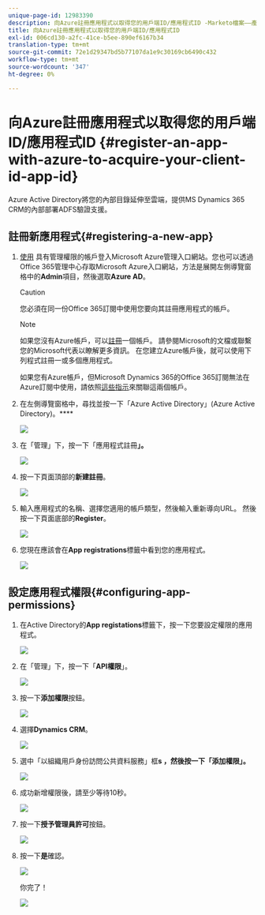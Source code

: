 ```yaml
---
unique-page-id: 12983390
description: 向Azure註冊應用程式以取得您的用戶端ID/應用程式ID -Marketo檔案——產品檔案
title: 向Azure註冊應用程式以取得您的用戶端ID/應用程式ID
exl-id: 006cd130-a2fc-41ce-b5ee-890ef6167b34
translation-type: tm+mt
source-git-commit: 72e1d29347bd5b77107da1e9c30169cb6490c432
workflow-type: tm+mt
source-wordcount: '347'
ht-degree: 0%

---
```


# 向Azure註冊應用程式以取得您的用戶端ID/應用程式ID {#register-an-app-with-azure-to-acquire-your-client-id-app-id}

Azure Active Directory將您的內部目錄延伸至雲端，提供MS Dynamics 365 CRM的內部部署ADFS驗證支援。

## 註冊新應用程式{#registering-a-new-app}

1. [使用](https://manage.windowsazure.com/) 具有管理權限的帳戶登入Microsoft Azure管理入口網站。您也可以透過Office 365管理中心存取Microsoft Azure入口網站，方法是展開左側導覽窗格中的&#x200B;**Admin**&#x200B;項目，然後選取&#x200B;**Azure AD**。

   >[!CAUTION]
   >
   >您必須在同一份Office 365訂閱中使用您要向其註冊應用程式的帳戶。

   >[!NOTE]
   >
   >如果您沒有Azure帳戶，可以[註冊](https://azure.microsoft.com/en-us/free/)一個帳戶。 請參閱Microsoft的文檔或聯繫您的Microsoft代表以瞭解更多資訊。 在您建立Azure帳戶後，就可以使用下列程式註冊一或多個應用程式。
   >
   >
   >如果您有Azure帳戶，但Microsoft Dynamics 365的Office 365訂閱無法在Azure訂閱中使用，請依照[這些指示](https://msdn.microsoft.com/office/office365/howto/setup-development-environment#bk_CreateAzureSubscription)來關聯這兩個帳戶。

1. 在左側導覽窗格中，尋找並按一下「Azure Active Directory」(Azure Active Directory)。****

   ![](assets/two.png)

1. 在「管理」下，按一下「應用程式註冊&#x200B;**」。**

   ![](assets/three.png)

1. 按一下頁面頂部的&#x200B;**新建註冊**。

   ![](assets/four.png)

1. 輸入應用程式的名稱、選擇您適用的帳戶類型，然後輸入重新導向URL。 然後按一下頁面底部的&#x200B;**Register**。

   ![](assets/five.png)

1. 您現在應該會在&#x200B;**App registrations**&#x200B;標籤中看到您的應用程式。

   ![](assets/six.png)

## 設定應用程式權限{#configuring-app-permissions}

1. 在Active Directory的&#x200B;**App registations**&#x200B;標籤下，按一下您要設定權限的應用程式。

   ![](assets/seven.png)

1. 在「管理」下，按一下「**API權限**」。

   ![](assets/eight.png)

1. 按一下&#x200B;**添加權限**&#x200B;按鈕。

   ![](assets/nine.png)

1. 選擇&#x200B;**Dynamics CRM**。

   ![](assets/ten.png)

1. 選中「以組織用戶身份訪問公共資料服務」框****s **，然後按一下「添加權限」。******

   ![](assets/eleven.png)

1. 成功新增權限後，請至少等待10秒。

   ![](assets/twelve.png)

1. 按一下&#x200B;**授予管理員許可**&#x200B;按鈕。

   ![](assets/thirteen.png)

1. 按一下&#x200B;**是**&#x200B;確認。

   ![](assets/fourteen.png)

   你完了！

   ![](assets/fifteen.png)
